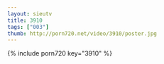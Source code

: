 ```yaml
--- 
layout: sieutv
title: 3910
tags: ["003"]
thumb: http://porn720.net/video/3910/poster.jpg
---
```

{% include porn720 key="3910" %} 

